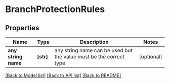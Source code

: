 # BranchProtectionRules


## Properties
Name | Type | Description | Notes
------------ | ------------- | ------------- | -------------
**any string name** | **[str]** | any string name can be used but the value must be the correct type | [optional]

[[Back to Model list]](../README.md#documentation-for-models) [[Back to API list]](../README.md#documentation-for-api-endpoints) [[Back to README]](../README.md)


